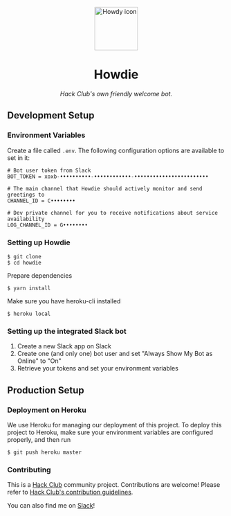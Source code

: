 <p align="center"><img alt="Howdy icon" src="https://i.imgur.com/6HF0g6W.png" style="width: 100px"></a>
<h1 align="center">Howdie</h1>
<p align="center"><i>Hack Club's own friendly welcome bot.</i></p>

## Development Setup

### Environment Variables

Create a file called `.env`. The following configuration options are available to set in it:

```
# Bot user token from Slack
BOT_TOKEN = xoxb-••••••••••-••••••••••••-••••••••••••••••••••••••

# The main channel that Howdie should actively monitor and send greetings to
CHANNEL_ID = C••••••••

# Dev private channel for you to receive notifications about service availability
LOG_CHANNEL_ID = G••••••••
```

### Setting up Howdie

    $ git clone 
    $ cd howdie

Prepare dependencies

    $ yarn install

Make sure you have heroku-cli installed 

    $ heroku local

### Setting up the integrated Slack bot

1. Create a new Slack app on Slack
2. Create one (and only one) bot user and set "Always Show My Bot as Online" to "On"
3. Retrieve your tokens and set your environment variables

## Production Setup

### Deployment on Heroku

We use Heroku for managing our deployment of this project. To deploy this project to Heroku, make sure your environment variables are configured properly, and then run

    $ git push heroku master

### Contributing

This is a [Hack Club](https://hackclub.com) community project. Contributions are welcome! Please refer to [Hack Club's contribution guidelines](https://github.com/hackclub/hackclub#contributing).

You can also find me on [Slack](http://hackclub.slack.com/messages/@itsmingjie)!